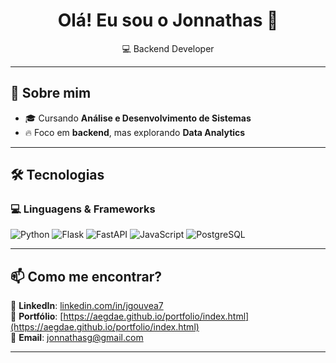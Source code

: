 <h1 align="center">Olá! Eu sou o Jonnathas 👋</h1>

<p align="center">
  💻 Backend Developer
</p>

---

## 🚀 Sobre mim
- 🎓 Cursando **Análise e Desenvolvimento de Sistemas**
- 🔥 Foco em **backend**, mas explorando **Data Analytics**

---

## 🛠️ Tecnologias

### 💻 **Linguagens & Frameworks**
![Python](https://img.shields.io/badge/-Python-3776AB?style=for-the-badge&logo=python&logoColor=white)
![Flask](https://img.shields.io/badge/-Flask-000000?style=for-the-badge&logo=flask&logoColor=white)
![FastAPI](https://img.shields.io/badge/-FastAPI-009688?style=for-the-badge&logo=fastapi&logoColor=white)
![JavaScript](https://img.shields.io/badge/-JavaScript-F7DF1E?style=for-the-badge&logo=javascript&logoColor=black)
![PostgreSQL](https://img.shields.io/badge/-PostgreSQL-336791?style=for-the-badge&logo=postgresql&logoColor=white)


---

## 📫 Como me encontrar?
📌 **LinkedIn**: [linkedin.com/in/jgouvea7](https://www.linkedin.com/in/jgouvea7/)  
📌 **Portfólio**: [https://aegdae.github.io/portfolio/index.html](https://aegdae.github.io/portfolio/index.html)  
📌 **Email**: [jonnathasg@gmail.com](mailto:jonnathasg@gmail.com)  

---

